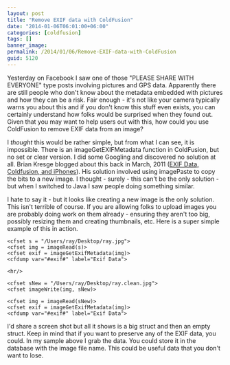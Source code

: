 ```yaml
---
layout: post
title: "Remove EXIF data with ColdFusion"
date: "2014-01-06T06:01:00+06:00"
categories: [coldfusion]
tags: []
banner_image: 
permalink: /2014/01/06/Remove-EXIF-data-with-ColdFusion
guid: 5120
---
```


<p>
Yesterday on Facebook I saw one of those "PLEASE SHARE WITH EVERYONE" type posts involving pictures and GPS data. Apparently there are still people who don't know about the metadata embedded with pictures and how they can be a risk. Fair enough - it's not like your camera typically warns you about this and if you don't know this stuff even exists, you can certainly understand how folks would be surprised when they found out. Given that you may want to help users out with this, how could you use ColdFusion to remove EXIF data from an image?
</p>
<!--more-->
<p>
I <i>thought</i> this would be rather simple, but from what I can see, it is impossible. There is an imageGetEXIFMetadata function in ColdFusion, but no set or clear version. I did some Googling and discovered no solution at all. Brian Kresge blogged about this back in March, 2011 (<a href="http://www.bk-mp.com/exif-data-coldfusion-and-iphones/">EXIF Data, Coldfusion, and iPhones</a>). His solution involved using imagePaste to copy the bits to a new image. I thought - surely - this can't be the only solution - but when I switched to Java I saw people doing something similar. 
</p>

<p>
I hate to say it - but it looks like creating a new image is the only solution. This isn't terrible of course. If you are allowing folks to upload images you are probably doing work on them already - ensuring they aren't too big, possibly resizing them and creating thumbnails, etc. Here is a super simple example of this in action.
</p>

<pre><code class="language-markup">&lt;cfset s = &quot;&#x2F;Users&#x2F;ray&#x2F;Desktop&#x2F;ray.jpg&quot;&gt;
&lt;cfset img = imageRead(s)&gt;
&lt;cfset exif = imageGetExifMetadata(img)&gt;
&lt;cfdump var=&quot;#exif#&quot; label=&quot;Exif Data&quot;&gt;

&lt;hr&#x2F;&gt;

&lt;cfset sNew = &quot;&#x2F;Users&#x2F;ray&#x2F;Desktop&#x2F;ray.clean.jpg&quot;&gt;
&lt;cfset imageWrite(img, sNew)&gt;

&lt;cfset img = imageRead(sNew)&gt;
&lt;cfset exif = imageGetExifMetadata(img)&gt;
&lt;cfdump var=&quot;#exif#&quot; label=&quot;Exif Data&quot;&gt;
</code></pre>

<p>
I'd share a screen shot but all it shows is a big struct and then an empty struct. Keep in mind that if you want to preserve any of the EXIF data, you could. In my sample above I grab the data. You could store it in the database with the image file name. This could be useful data that you don't want to lose.
</p>